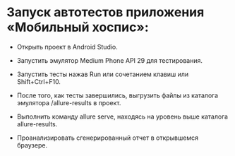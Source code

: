 # Запуск автотестов приложения «Мобильный хоспис»:

- Открыть проект в Android Studio.

- Запустить эмулятор Medium Phone API 29 для тестирования.

- Запустить тесты нажав Run или сочетанием клавиш или Shift+Ctrl+F10.

- После того, как тесты завершились, выгрузить файлы из каталога эмулятора /allure-results в проект.

- Выполнить команду allure serve, находясь на уровень выше каталога allure-results.
  
- Проанализировать сгенерированный отчет в открывшемся браузере.